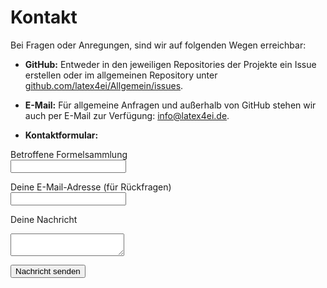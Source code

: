 # Kontakt

Bei Fragen oder Anregungen, sind wir auf folgenden Wegen erreichbar:

- **GitHub:** Entweder in den jeweiligen Repositories der Projekte ein Issue erstellen oder im allgemeinen Repository unter [github.com/latex4ei/Allgemein/issues](https://github.com/latex4ei/Allgemein/issues).

- **E-Mail:** Für allgemeine Anfragen und außerhalb von GitHub stehen wir auch per E-Mail zur Verfügung: [info@latex4ei.de](mailto:info@latex4ei.de).

- **Kontaktformular:**

<form action="https://formspree.io/f/mgveejwg" method="POST">
  <label for="formelsammlung">Betroffene Formelsammlung</label><br>
  <input type="text" id="formelsammlung" name="formelsammlung" required><br>

<label for="email">Deine E-Mail-Adresse (für Rückfragen)</label><br>
<input type="email" id="email" name="email" required><br>

<label for="message">Deine Nachricht</label><br>

<textarea id="message" name="message" required></textarea><br>

<button type="submit">Nachricht senden</button>

</form>
